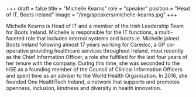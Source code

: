 +++
draft = false
title = "Michelle Kearns"
role = "speaker"
position = "Head of IT, Boots Ireland"
image = "/img/speakers/michelle-kearns.jpg"
+++

Michelle Kearns is Head of IT and a member of the Irish Leadership Team for Boots Ireland. Michelle is responsible for the IT functions, a multi-faceted role that includes internal systems and boots.ie. Michelle joined Boots Ireland following almost 17 years working for Caredoc, a GP co-operative providing healthcare services throughout Ireland, most recently as the Chief Information Officer, a role she fulfilled for the last four years of her tenure with the company. During this time, she was seconded to the HSE as a founding member of the Council of Clinical Information Officers and spent time as an adviser to the World Health Organisation. In 2016, she founded One HealthTech Ireland, a network that supports and promotes openness, inclusion, kindness and diversity in health innovation.